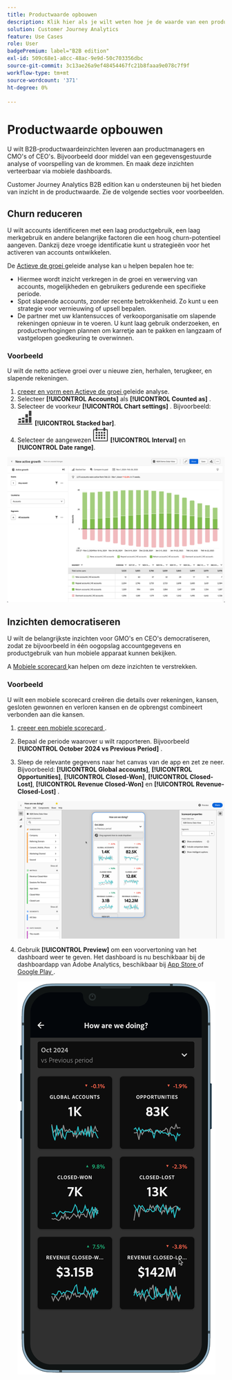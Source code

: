 ```yaml
---
title: Productwaarde opbouwen
description: Klik hier als je wilt weten hoe je de waarde van een product kunt opbouwen met de Customer Journey Analytics B2B edition.
solution: Customer Journey Analytics
feature: Use Cases
role: User
badgePremium: label="B2B edition"
exl-id: 509c68e1-a8cc-48ac-9e9d-50c703356dbc
source-git-commit: 3c13ae26a9ef48454467fc21b8faaa9e078c7f9f
workflow-type: tm+mt
source-wordcount: '371'
ht-degree: 0%

---
```


# Productwaarde opbouwen

U wilt B2B-productwaardeinzichten leveren aan productmanagers en CMO&#39;s of CEO&#39;s. Bijvoorbeeld door middel van een gegevensgestuurde analyse of voorspelling van de krommen. En maak deze inzichten verteerbaar via mobiele dashboards.

Customer Journey Analytics B2B edition kan u ondersteunen bij het bieden van inzicht in de productwaarde. Zie de volgende secties voor voorbeelden.


## Churn reduceren

U wilt accounts identificeren met een laag productgebruik, een laag merkgebruik en andere belangrijke factoren die een hoog churn-potentieel aangeven. Dankzij deze vroege identificatie kunt u strategieën voor het activeren van accounts ontwikkelen.

De [ Actieve de groei ](/help/guided-analysis/types/active-growth.md) geleide analyse kan u helpen bepalen hoe te:

* Hiermee wordt inzicht verkregen in de groei en verwerving van accounts, mogelijkheden en gebruikers gedurende een specifieke periode.
* Spot slapende accounts, zonder recente betrokkenheid. Zo kunt u een strategie voor vernieuwing of upsell bepalen.
* De partner met uw klantensucces of verkooporganisatie om slapende rekeningen opnieuw in te voeren. U kunt laag gebruik onderzoeken, en productverhogingen plannen om karretje aan te pakken en langzaam of vastgelopen goedkeuring te overwinnen.

### Voorbeeld

U wilt de netto actieve groei over u nieuwe zien, herhalen, terugkeer, en slapende rekeningen.

1. [ creeer en vorm een Actieve de groei ](/help/guided-analysis/types/active-growth.md) geleide analyse.
1. Selecteer **[!UICONTROL Accounts]** als **[!UICONTROL Counted as]** .
1. Selecteer de voorkeur **[!UICONTROL Chart settings]** . Bijvoorbeeld: ![ GraphBarVerticalStapeld ](/help/assets/icons/GraphBarVerticalStacked.svg) **[!UICONTROL Stacked bar]**.
1. Selecteer de aangewezen ![ Kalender ](/help/assets/icons/Calendar.svg) **[!UICONTROL Interval]** en **[!UICONTROL Date range]**.

![ B2B gebruiksgeval - bouwt productwaarde - vermindert kurn - actieve groei ](assets/b2b-uc-build-product-value-active-growth.png)


## Inzichten democratiseren

U wilt de belangrijkste inzichten voor GMO&#39;s en CEO&#39;s democratiseren, zodat ze bijvoorbeeld in één oogopslag accountgegevens en productgebruik van hun mobiele apparaat kunnen bekijken.

A [ Mobiele scorecard ](/help/mobile-app/home.md) kan helpen om deze inzichten te verstrekken.

### Voorbeeld

U wilt een mobiele scorecard creëren die details over rekeningen, kansen, gesloten gewonnen en verloren kansen en de opbrengst combineert verbonden aan die kansen.

1. [ creeer een mobiele scorecard ](/help/mobile-app/create-scorecard.md).
1. Bepaal de periode waarover u wilt rapporteren. Bijvoorbeeld **[!UICONTROL October 2024 vs Previous Period]** .
1. Sleep de relevante gegevens naar het canvas van de app en zet ze neer. Bijvoorbeeld: **[!UICONTROL Global accounts]**, **[!UICONTROL Opportunities]**, **[!UICONTROL Closed-Won]**, **[!UICONTROL Closed-Lost]**, **[!UICONTROL Revenue Closed-Won]** en **[!UICONTROL Revenue-Closed-Lost]** .

   ![ B2B gebruiksgeval - bouwt productwaarde - democratische inzichten - mobiele scorecard ](assets/b2b-uc-build-product-value-mobile-scorecard.png)

1. Gebruik **[!UICONTROL Preview]** om een voorvertoning van het dashboard weer te geven. Het dashboard is nu beschikbaar bij de dashboardapp van Adobe Analytics, beschikbaar bij [ App Store ](https://apps.apple.com/us/app/adobe-analytics-dashboards/id1509062264) of [ Google Play ](https://play.google.com/store/apps/details?id=com.adobe.analyticsdashboards).

   ![ B2B gebruiksgeval - bouwt productwaarde - democratische inzichten - mobiele scorecard voorproef ](assets/b2b-uc-build-product-value-mobile-scorecard-preview.png)
